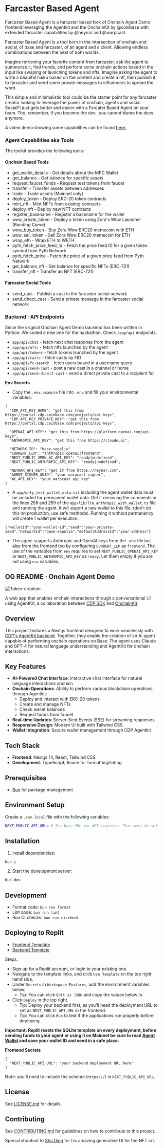 # Farcaster Based Agent

Farcaster Based Agent is a farcaster based fork of Onchain Agent Demo frontend leveraging the Agentkit and the OnchainKit by @coinbase with extended farcaster capabilities by @neynar and @warpcast.

Farcaster Based Agent is a tool born in the intersection of onchain and social, of base and farcaster, of an agent and a client. Allowing endless combinations between the best of both worlds.

Imagine retrieving your favorite content from farcaster, ask the agent to summarize it, find trends, and perform some onchain actions based in the input like swaping or launching tokens and nfts.
Imagine asking the agent to write a beauiful haiku based on the content and create a nft, then publish it to farcaster and send some private messages to influencers to spread the word. 

This simple and minimalistic tool could be the starter point for any farcaster creator looking to leverage the power of onchain, agents and social. 
SocialFi just gets better and easier with a Farcater Based Agent on your team. Tho, remember, if you become the dev.. you cannot blame the devs anymore.

A video demo showing some capabilities can be found [here.](https://youtu.be/6CmiZIh8gwU)

### Agent Capabilities aka Tools

The toolkit provides the following tools:

#### Onchain Based Tools

- get_wallet_details - Get details about the MPC Wallet
- get_balance - Get balance for specific assets
- request_faucet_funds - Request test tokens from faucet
- transfer - Transfer assets between addresses
- trade - Trade assets (Mainnet only)
- deploy_token - Deploy ERC-20 token contracts
- mint_nft - Mint NFTs from existing contracts
- deploy_nft - Deploy new NFT contracts
- register_basename - Register a basename for the wallet
- wow_create_token - Deploy a token using Zora's Wow Launcher (Bonding Curve)
- wow_buy_token - Buy Zora Wow ERC20 memecoin with ETH
- wow_sell_token - Sell Zora Wow ERC20 memecoin for ETH
- wrap_eth - Wrap ETH to WETH
- pyth_fetch_price_feed_id - Fetch the price feed ID for a given token symbol from Pyth Network
- pyth_fetch_price - Fetch the price of a given price feed from Pyth Network
- get_balance_nft - Get balance for specific NFTs (ERC-721)
- transfer_nft - Transfer an NFT (ERC-721)

#### Farcaster Social Tools

- send_cast - Publish a cast in the farcaster social network
- send_direct_cast - Send a private message in the farcaster social network


### Backend · API Endpoints

Since the original Onchain Agent Demo backend has been written in Python. We coded a new one for the hackathon. Check `/app/api` endpoints.

- `app/api/chat` - fetch next chat response from the agent 
- `app/api/nfts` - fetch nfts launched by the agent
- `app/api/tokens` - fetch tokens launched by the agent
- `app/api/casts` - fetch casts by FID
- `app/api/fc-search` - fetch users based in a username query
- `app/api/send-cast` - post a new cast in a channel or home
- `app/api/send-direct-cast` - send a direct private cast to a recipient fid

**Env Secrets**

 - Copy the `.env.example` file into `.env` and fill your environmental variables:

```
{
  "CDP_API_KEY_NAME": "get this from https://portal.cdp.coinbase.com/projects/api-keys",
  "CDP_API_KEY_PRIVATE_KEY": "get this from https://portal.cdp.coinbase.com/projects/api-keys",
  
  "OPENAI_API_KEY": "get this from https://platform.openai.com/api-keys",
  "ANTHROPIC_API_KEY": "get this from https://claude.ai",
  
  "NETWORK_ID": "base-sepolia"
  "CURRENT_LLM": "anthropic|openai|frontend",
  "NEXT_PUBLIC_OPEN_AI_API_KEY": "ready|undefined",
  "NEXT_PUBLIC_ANTHROPIC_API_KEY": "ready|undefined",

  "NEYNAR_API_KEY": "get it from https://neynar.com",
  "AGENT_SIGNER_UUID": "your warpcast signer",
  "WC_API_KEY": "your warpcast api key"
}
```

 - A `app/only_test_wallet_data.txt` including the agent wallet data must be included for permanent wallet data. Get it removing the comments in the lines 258 and 259 of the `app/lib/llm_anthropic_with_wallet.ts` file and running the agent. It will export a new wallet to this file. (don't do this on production, use safe methods). Running it without permanency will create 1 wallet per execution.

```
{"walletId":"your-wallet-id","seed":"your-private-seed","networkId":"base-sepolia","defaultAddressId":"your-address"}
```

 - The agent supports Anthropic and OpenAI keys from the `.env` file but also from the frontend too by configuring `CURRENT_LLM` as `frontend`. The use of the variables from `env` requires to set `NEXT_PUBLIC_OPENAI_API_KEY` or `NEXT_PUBLIC_ANTHROPIC_API_KEY` as `ready`. Let them empty if you are not using `env` variables.

## OG README · Onchain Agent Demo 

![Token-creation](https://github.com/user-attachments/assets/016c26cd-c599-4f7c-bafd-c8090069b53e)


A web app that enables onchain interactions through a conversational UI using AgentKit, a collaboration between [CDP SDK](https://docs.cdp.coinbase.com/) and [OnchainKit](https://onchainkit.xyz).

## Overview

This project features a Next.js frontend designed to work seamlessly with [CDP's AgentKit backend](https://github.com/coinbase/onchain-agent-demo-backend). Together, they enable the creation of an AI agent capable of performing onchain operations on Base. The agent uses Claude and GPT-4 for natural language understanding and AgentKit for onchain interactions.

## Key Features

- **AI-Powered Chat Interface**: Interactive chat interface for natural language interactions onchain
- **Onchain Operations**: Ability to perform various blockchain operations through Agentkit:
  - Deploy and interact with ERC-20 tokens
  - Create and manage NFTs
  - Check wallet balances
  - Request funds from faucet
- **Real-time Updates**: Server-Sent Events (SSE) for streaming responses
- **Responsive Design**: Modern UI built with Tailwind CSS
- **Wallet Integration**: Secure wallet management through CDP Agentkit

## Tech Stack

- **Frontend**: Next.js 14, React, Tailwind CSS
- **Development**: TypeScript, Biome for formatting/linting

## Prerequisites

- [Bun](https://bun.sh) for package management

## Environment Setup

Create a `.env.local` file with the following variables:

```bash
NEXT_PUBLIC_API_URL= # The base URL for API requests. This must be set to the endpoint of your backend service.
```

## Installation

1. Install dependencies:
```bash
bun i
```

2. Start the development server:
```bash
bun dev
```

## Development

- Format code: `bun run format`
- Lint code: `bun run lint`
- Run CI checks: `bun run ci:check`

## Deploying to Replit

- [Frontend Template](https://replit.com/@alissacrane1/onchain-agent-demo-frontend?v=1)
- [Backend Template](https://replit.com/@alissacrane1/onchain-agent-demo-backend?v=1)

Steps:
- Sign up for a Replit account, or login to your existing one.
- Navigate to the template links, and click `Use Template` on the top right hand side.
- Under `Secrets` in `Workspace Features`, add the environment variables below.
  - Tip: You can click `Edit as JSON` and copy the values below in.
- Click `Deploy` in the top right.
  - Tip: Deploy your backend first, as you'll need the deployment URL to set as `NEXT_PUBLIC_API_URL` in the frontend.
  - Tip: You can click `Run` to test if the applications run properly before deploying.



**Important: Replit resets the SQLite template on every deployment, before sending funds to your agent or using it on Mainnet be sure to read [Agent Wallet](https://github.com/coinbase/onchain-agent-demo-backend?tab=readme-ov-file#agent-wallet) and save your wallet ID and seed in a safe place.**

**Frontend Secrets**
```
{
  "NEXT_PUBLIC_API_URL": "your backend deployment URL here"
}
```

Note: you'll need to include the scheme (`https://`) in `NEXT_PUBLIC_API_URL`.

## License

See [LICENSE.md](LICENSE.md) for details.

## Contributing

See [CONTRIBUTING.md](CONTRIBUTING.md) for guidelines on how to contribute to this project.

Special shoutout to [Shu Ding](https://x.com/shuding) for his amazing generative UI for the NFT art.
